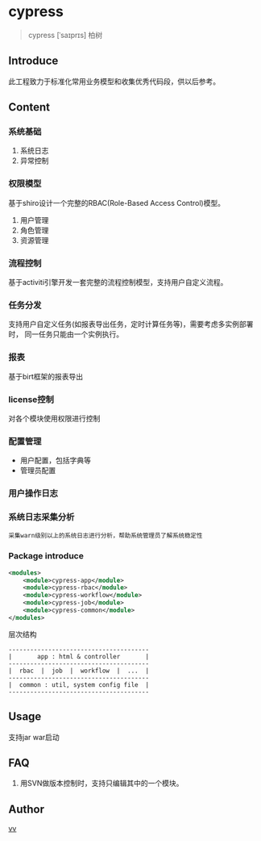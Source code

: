 # cypress

> cypress [ˈsaɪprɪs] 柏树

## Introduce

此工程致力于标准化常用业务模型和收集优秀代码段，供以后参考。


## Content


### 系统基础
1. 系统日志
2. 异常控制

### 权限模型
<p>
    基于shiro设计一个完整的RBAC(Role-Based Access Control)模型。
</p>

1. 用户管理
2. 角色管理
3. 资源管理


### 流程控制
基于activiti引擎开发一套完整的流程控制模型，支持用户自定义流程。

### 任务分发

支持用户自定义任务(如报表导出任务，定时计算任务等)，需要考虑多实例部署时，
同一任务只能由一个实例执行。

### 报表
基于birt框架的报表导出

### license控制
对各个模块使用权限进行控制


### 配置管理
- 用户配置，包括字典等
- 管理员配置


### 用户操作日志


### 系统日志采集分析
    采集warn级别以上的系统日志进行分析，帮助系统管理员了解系统稳定性


### Package introduce

```xml
<modules>
    <module>cypress-app</module>
    <module>cypress-rbac</module>
    <module>cypress-workflow</module>
    <module>cypress-job</module>
    <module>cypress-common</module>
</modules>
```
层次结构<br/>
```
---------------------------------------
|       app : html & controller       |
---------------------------------------
|  rbac  |  job  |  workflow  |  ...  |
---------------------------------------
|  common : util, system config file  |
---------------------------------------
```


## Usage

支持jar war启动

## FAQ

1. 用SVN做版本控制时，支持只编辑其中的一个模块。







## Author

[vv](vivid_xiang@163.com)